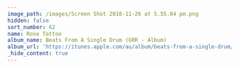 ```yaml
---
image_path: /images/Screen Shot 2018-11-26 at 5.55.04 pm.png
hidden: false
sort_number: 62
name: Rose Tattoo
album_name: Beats From A Single Drum (GRR - Album)
album_url: 'https://itunes.apple.com/au/album/beats-from-a-single-drum/213616183'
_hide_content: true
---
```


